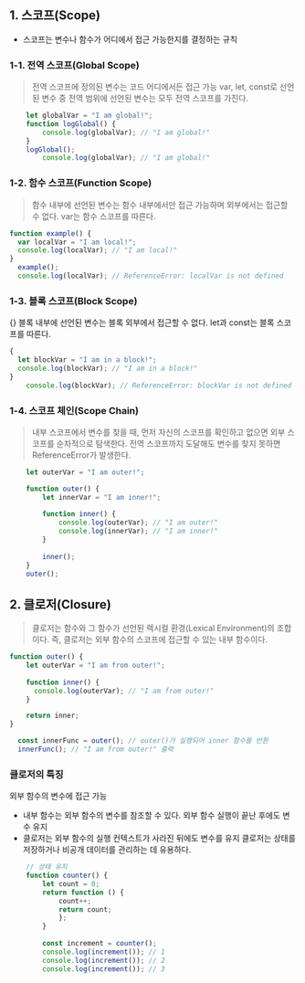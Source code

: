 

## 1. 스코프(Scope)
- 스코프는 변수나 함수가 어디에서 접근 가능한지를 결정하는 규칙

### 1-1. 전역 스코프(Global Scope)

> 전역 스코프에 정의된 변수는 코드 어디에서든 접근 가능
var, let, const로 선언된 변수 중 전역 범위에 선언된 변수는 모두 전역 스코프를 가진다.
    

```js
    let globalVar = "I am global!";
    function logGlobal() {
        console.log(globalVar); // "I am global!"
    }
    logGlobal();
        console.log(globalVar); // "I am global!"   
```
    
### 1-2. 함수 스코프(Function Scope)

> 함수 내부에 선언된 변수는 함수 내부에서만 접근 가능하며 외부에서는 접근할 수 없다.
var는 함수 스코프를 따른다.

```js
function example() {
  var localVar = "I am local!";
  console.log(localVar); // "I am local!"
}
  example();
  console.log(localVar); // ReferenceError: localVar is not defined
```


### 1-3. 블록 스코프(Block Scope)

{} 블록 내부에 선언된 변수는 블록 외부에서 접근할 수 없다.
let과 const는 블록 스코프를 따른다.
  
```js
{
  let blockVar = "I am in a block!";
  console.log(blockVar); // "I am in a block!"
}
	console.log(blockVar); // ReferenceError: blockVar is not defined
```
    
### 1-4. 스코프 체인(Scope Chain)

> 내부 스코프에서 변수를 찾을 때, 먼저 자신의 스코프를 확인하고 
없으면 외부 스코프를 순차적으로 탐색한다.
전역 스코프까지 도달해도 변수를 찾지 못하면 ReferenceError가 발생한다.


```js
    let outerVar = "I am outer!";

    function outer() {
        let innerVar = "I am inner!";
        
        function inner() {
            console.log(outerVar); // "I am outer!"
            console.log(innerVar); // "I am inner!"
        }
        
        inner();
    }
    outer();

```


## 2. 클로저(Closure)

> 클로저는 함수와 그 함수가 선언된 렉시컬 환경(Lexical Environment)의 조합이다. 
즉, 클로저는 외부 함수의 스코프에 접근할 수 있는 내부 함수이다.

 
```js
function outer() {
    let outerVar = "I am from outer!";
    
    function inner() {
      console.log(outerVar); // "I am from outer!"
    }

    return inner;
}

  const innerFunc = outer(); // outer()가 실행되어 inner 함수를 반환
  innerFunc(); // "I am from outer!" 출력
```


### 클로저의 특징
외부 함수의 변수에 접근 가능
- 내부 함수는 외부 함수의 변수를 참조할 수 있다.
   외부 함수 실행이 끝난 후에도 변수 유지
- 클로저는 외부 함수의 실행 컨텍스트가 사라진 뒤에도 변수를 유지
클로저는 상태를 저장하거나 비공개 데이터를 관리하는 데 유용하다.

```js
    // 상태 유지
    function counter() {
        let count = 0;
        return function () {
            count++;
            return count;
            };
        }
        
        const increment = counter();
        console.log(increment()); // 1
        console.log(increment()); // 2
        console.log(increment()); // 3
```
